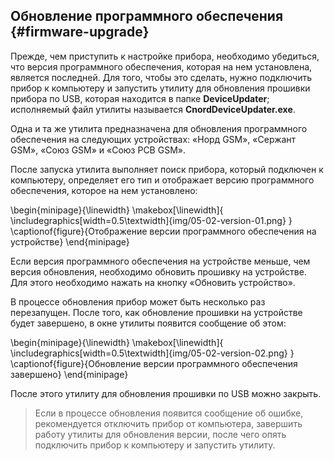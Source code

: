 ## Обновление программного обеспечения {#firmware-upgrade}

Прежде, чем приступить к настройке прибора, необходимо убедиться, что версия программного обеспечения, которая на нем установлена, является последней. Для того, чтобы это сделать, нужно подключить прибор к компьютеру и запустить утилиту для обновления прошивки прибора по USB, которая находится в папке **DeviceUpdater**; исполняемый файл утилиты называется **CnordDeviceUpdater.exe**.

Одна и та же утилита предназначена для обновления программного обеспечения на следующих устройствах: «Норд GSM», «Сержант GSM», «Союз  GSM» и «Союз PCB GSM».

После запуска утилита выполняет поиск прибора, который подключен к компьютеру, определяет его тип и отображает версию программного обеспечения, которое на нем установлено:

\begin{minipage}{\linewidth}
	\makebox[\linewidth]{
 		\includegraphics[width=0.5\textwidth]{img/05-02-version-01.png}
 	}
	\captionof{figure}{Отображение версии программного обеспечения на устройстве}
\end{minipage}

Если версия программного обеспечения на устройстве меньше, чем версия обновления, необходимо обновить прошивку на устройстве. Для этого необходимо нажать на кнопку «Обновить устройство».

В процессе обновления прибор может быть несколько раз перезапущен. После того, как обновление прошивки на устройстве будет завершено, в окне утилиты появится сообщение об этом:

\begin{minipage}{\linewidth}
	\makebox[\linewidth]{
 		\includegraphics[width=0.5\textwidth]{img/05-02-version-02.png}
 	}
	\captionof{figure}{Обновление версии программного обеспечения завершено}
\end{minipage}

После этого утилиту для обновления прошивки по USB можно закрыть.

> Если в процессе обновления появится сообщение об ошибке, рекомендуется отключить прибор от компьютера, завершить работу утилиты для обновления версии, после чего опять подключить прибор к компьютеру и запустить утилиту.


